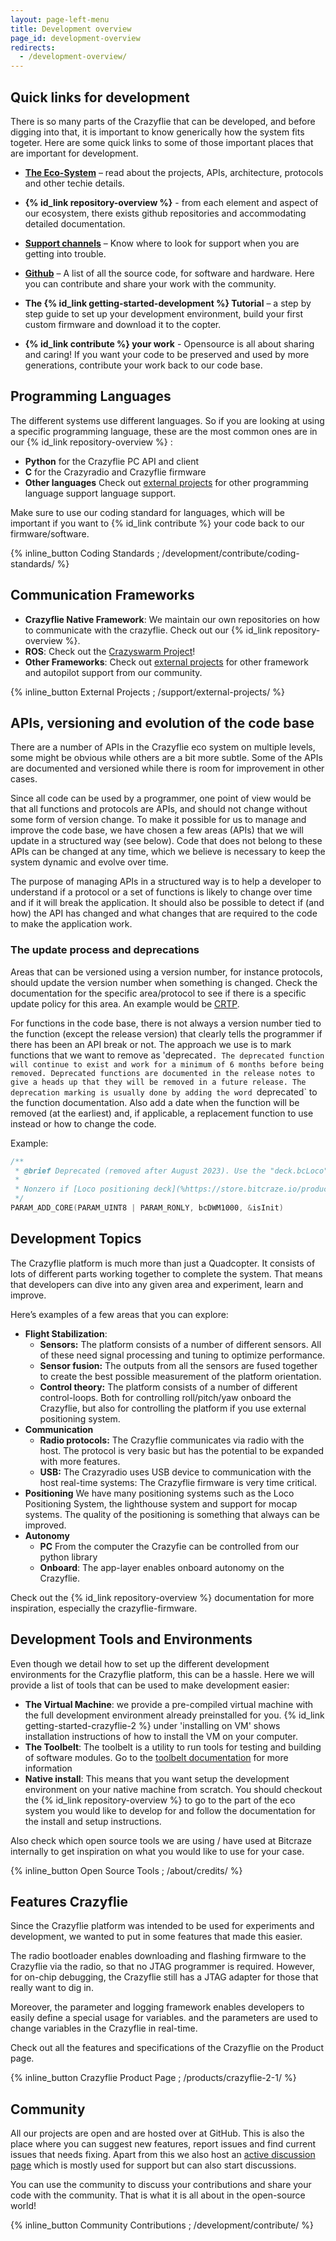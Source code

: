 ```yaml
---
layout: page-left-menu
title: Development overview
page_id: development-overview
redirects:
  - /development-overview/
---
```


## Quick links for development

There is so many parts of the Crazyflie that can be developed, and before digging into that, it is important to know generically how the system fits togeter. Here are some quick links to some of those important places that are important for development.

* **[The Eco-System](/documentation/system/)** – read about the projects, APIs, architecture, protocols and other techie details.

* **{% id_link repository-overview %}** - from each element and aspect of our ecosystem, there exists github repositories and accommodating detailed documentation.

* **[Support channels](/support/getting-help/)** – Know where to look for support when you are getting into trouble.

* **[Github](https://github.com/bitcraze)** – A list of all the source code, for software and hardware. Here you can contribute and share your work with the community.

* **The {% id_link getting-started-development %} Tutorial** – a step by step guide to set up your development environment, build your first custom firmware and download it to the copter.

* **{% id_link contribute %} your work** - Opensource is all about sharing and caring! If you want your code to be preserved and used by more generations, contribute your work back to our code base.


## Programming Languages


The different systems use different languages. So if you are looking at using a
specific programming language, these are the most common ones are in our {% id_link repository-overview %} :

* **Python** for the Crazyflie PC API and client
* **C** for the Crazyradio and Crazyflie firmware
* **Other languages** Check out [external projects](/support/external-projects/#connectivity-libraries) for other programming language support language support.

Make sure to use our coding standard for languages, which will be important if you want to {% id_link contribute %} your code back to our firmware/software.

 {% inline_button Coding Standards ; /development/contribute/coding-standards/ %}




## Communication Frameworks
* **Crazyflie Native Framework**: We maintain our own repositories on how to communicate with the crazyflie. Check out our {% id_link repository-overview %}.
* **ROS**: Check out the [Crazyswarm Project](https://crazyswarm.readthedocs.io/en/latest/)!
* **Other Frameworks**: Check out [external projects](/support/external-projects/#connectivity-libraries) for other framework and autopilot support from our community.

 {% inline_button External Projects ; /support/external-projects/ %}


## APIs, versioning and evolution of the code base

There are a number of APIs in the Crazyflie eco system on multiple levels, some might be obvious while others are a bit
more subtle. Some of the APIs are documented and versioned while there is room for improvement in other cases.

Since all code can be used by a programmer, one point of view would be that all functions and protocols are APIs, and
should not change without some form of version change. To make it possible for us to manage and improve the code base, we have
chosen a few areas (APIs) that we will update in a structured way
(see below). Code that does not belong to these APIs can be changed at any time, which we believe is necessary to keep
the system dynamic and evolve over time.

The purpose of managing APIs in a structured way is to help a developer to understand if a protocol or a set of
functions is likely to change over time and if it will break the application. It should also be possible to detect if
(and how) the API has changed and what changes that are required to the code to make the application work.

### The update process and deprecations

Areas that can be versioned using a version number, for instance protocols, should update the version number when
something is changed. Check the documentation for the specific area/protocol to see if there
is a specific update policy for this area. An example would be
[CRTP](/documentation/repository/crazyflie-firmware/master/functional-areas/crtp/index.md#protocol-version-and-stability-guarantee).

For functions in the code base, there is not always a version number tied to the function (except the release version) that
clearly tells the programmer if there has been an API break or not. The approach we use is to mark functions that we
want to remove as 'deprecated`. The deprecated function will continue to exist and work for a minimum of 6 months before
being removed. Deprecated functions are documented in the release notes to give a heads up that they will be removed in
a future release. The deprecation marking is usually done by adding the word `deprecated` to the function documentation.
Also add a date when the function will be removed (at the earliest) and, if applicable, a replacement function to use
instead or how to change the code.

Example:

``` C
/**
 * @brief Deprecated (removed after August 2023). Use the "deck.bcLoco" parameter instead.
 *
 * Nonzero if [Loco positioning deck](%https://store.bitcraze.io/products/loco-positioning-deck) is attached
 */
PARAM_ADD_CORE(PARAM_UINT8 | PARAM_RONLY, bcDWM1000, &isInit)
```


## Development Topics

The Crazyflie platform is much more than just a Quadcopter. It consists of lots
of different parts working together to complete the system. That means that
developers can dive into any given area and experiment, learn and improve.

Here’s examples of a few areas that you can explore:

* **Flight Stabilization**:
  * **Sensors:** The platform consists of a number of different sensors. All of
these need signal processing and tuning to optimize performance.
  * **Sensor fusion:** The outputs from all the sensors are fused together to
create the best possible measurement of the platform orientation.
  * **Control theory:** The platform consists of a number of different
control-loops. Both for controlling roll/pitch/yaw onboard the Crazyflie, but
also for controlling the platform if you use external positioning system.
* **Communication**
  * **Radio protocols:** The Crazyflie communicates via radio with the host. The
protocol is very basic but has the potential to be expanded with more features.
  * **USB:** The Crazyradio uses USB device to communication with the host
real-time systems: The Crazyflie firmware is very time critical.
* **Positioning** We have many positioning systems such as the Loco Positioning System, the lighthouse system and support for mocap systems. The quality of the positioning is something that always can be improved.
* **Autonomy**
  * **PC** From the computer the Crazyfie can be controlled from our python library
  * **Onboard**: The app-layer enables onboard autonomy on the Crazyflie.


Check out the {% id_link repository-overview %} documentation for more inspiration, especially the crazyflie-firmware.


## Development Tools and Environments

Even though we detail how to set up the different development environments for
the Crazyflie platform, this can be a hassle. Here we will provide a list of tools that can be used to make development easier:

* **The Virtual Machine**: we provide a pre-compiled virtual machine with the full development environment already preinstalled for you. {% id_link getting-started-crazyflie-2 %} under 'installing on VM' shows installation instructions of how to install the VM on your computer.
* **The Toolbelt**: The toolbelt is a utility to run tools for testing and building of software modules. Go to the [toolbelt documentation](/documentation/repository/toolbelt/master/) for more information
* **Native install**: This means that you want setup the development environment on your native machine from scratch. You should checkout the  {% id_link repository-overview %} to go to the part of the eco system you would like to develop for and follow the documentation for the install and setup instructions.

Also check which open source tools we are using / have used at Bitcraze internally to get inspiration on what you would like to use for your case.


 {% inline_button Open Source Tools ; /about/credits/ %}

## Features Crazyflie

Since the Crazyflie platform was intended to be used for experiments and
development, we wanted to put in some features that made this easier.

The radio bootloader enables downloading and flashing firmware to the Crazyflie via the radio, so that no JTAG programmer is required. However, for on-chip debugging, the Crazyflie still has a JTAG adapter for those that really want to dig in.

Moreover, the parameter and logging framework enables developers to easily define a special usage for variables. and the parameters are used to change variables in the Crazyflie in real-time.

Check out all the features and specifications of the Crazyflie on the Product page.

 {% inline_button Crazyflie Product Page  ; /products/crazyflie-2-1/ %}

## Community

All our projects are open and are hosted over at GitHub. This is also the place
where you can suggest new features, report issues and find current issues that
needs fixing. Apart from this we also host an [active discussion page](https://discussions.bitcraze.io/) which is mostly used for support but can also start discussions.

You can use the community to discuss your contributions and share your code with the community. That is what it is all about in the open-source world!

 {% inline_button Community Contributions ; /development/contribute/ %}
